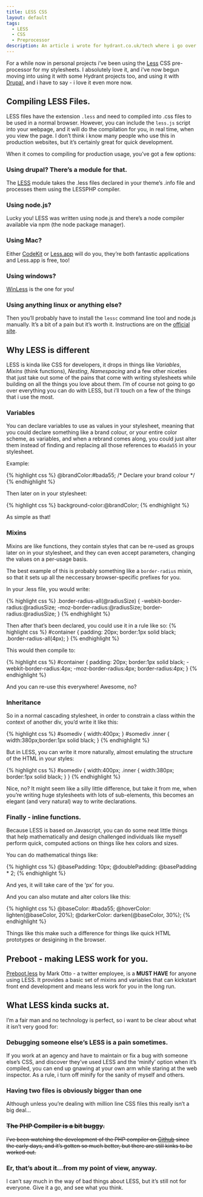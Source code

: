```yaml
---
title: LESS CSS
layout: default
tags:
  - LESS
  - CSS
  - Preprocessor
description: An article i wrote for hydrant.co.uk/tech where i go over the basic features of the LESS CSS pre-processor.
---
```


For a while now in personal projects i’ve been using the [Less][1] CSS pre-processor for my stylesheets. I absolutely love it, and i’ve now begun moving into using it with some Hydrant projects too, and using it with [Drupal][2], and i have to say - i love it even more now.

## Compiling LESS Files.

LESS files have the extension `.less` and need to compiled into .css files to be used in a normal browser. However, you can include the `less.js` script into your webpage, and it will do the compilation for you, in real time, when you view the page. I don’t think i know many people who use this in production websites, but it’s certainly great for quick development.

When it comes to compiling for production usage, you’ve got a few options:

### Using drupal? There’s a module for that.

The [LESS][3] module takes the .less files declared in your theme’s .info file and processes them using the LESSPHP compiler.

### Using node.js?

Lucky you! LESS was written using node.js and there’s a node compiler available via npm (the node package manager).

### Using Mac?

Either [CodeKit][4] or [Less.app][5] will do you, they’re both fantastic applications and Less.app is free, too!

### Using windows?

[WinLess][6] is the one for you!

### Using anything linux or anything else?

Then you’ll probably have to install the `lessc` command line tool and node.js manually. It’s a bit of a pain but it’s worth it. Instructions are on the [official site][1].

## Why LESS is different

LESS is kinda like CSS for developers, it drops in things like *Variables*, *Mixins* (think functions), *Nesting*, *Namespacing* and a few other niceties that just take out some of the pains that come with writing stylesheets while building on all the things you love about them. I’m of course not going to go over everything you can do with LESS, but i’ll touch on a few of the things that i use the most.

### Variables

You can declare variables to use as values in your stylesheet, meaning that you could declare something like a brand colour, or your entire color scheme, as variables, and when a rebrand comes along, you could just alter them instead of finding and replacing all those references to `#bada55` in your stylesheet.

Example:

{% highlight css %}
@brandColor:#bada55; /* Declare your brand colour */
{% endhighlight %}

Then later on in your stylesheet:

{% highlight css %}
background-color:@brandColor;
{% endhighlight %}

As simple as that!

### Mixins

Mixins are like functions, they contain styles that can be re-used as groups later on in your stylesheet, and they can even accept parameters, changing the values on a per-usage basis.

The best example of this is probably something like a `border-radius` mixin, so that it sets up all the neccessary browser-specific prefixes for you.

In your .less file, you would write:

{% highlight css %}
.border-radius-all(@radiusSize) {
    -webkit-border-radius:@radiusSize;
    -moz-border-radius:@radiusSize;
    border-radius:@radiusSize;
}
{% endhighlight %}

Then after that’s been declared, you could use it in a rule like so:
{% highlight css %}
#container {
    padding: 20px;
    border:1px solid black;
    .border-radius-all(4px);
}
{% endhighlight %}

This would then compile to:

{% highlight css %}
#container {
    padding: 20px;
    border:1px solid black;
    -webkit-border-radius:4px;
    -moz-border-radius:4px;
    border-radius:4px;
}
{% endhighlight %}

And you can re-use this everywhere! Awesome, no?

### Inheritance

So in a normal cascading stylesheet, in order to constrain a class within the context of another div, you’d write it like this:

{% highlight css %}
#somediv { width:400px; }
#somediv .inner { width:380px;border:1px solid black; }
{% endhighlight %}

But in LESS, you can write it more naturally, almost emulating the structure of the HTML in your styles:

{% highlight css %}
#somediv {
    width:400px;
    .inner {
        width:380px;
        border:1px solid black;
    }
}
{% endhighlight %}

Nice, no? It might seem like a silly little difference, but take it from me, when you’re writing huge stylesheets with lots of sub-elements, this becomes an elegant (and very natural) way to write declarations.

### Finally - inline functions.

Because LESS is based on Javascript, you can do some neat little things that help mathematically and design challenged individuals like myself perform quick, computed actions on things like hex colors and sizes.

You can do mathematical things like:

{% highlight css %}
@basePadding: 10px;
@doublePadding: @basePadding * 2;
{% endhighlight %}

And yes, it will take care of the ‘px’ for you.

And you can also mutate and alter colors like this:

{% highlight css %}
@baseColor: #bada55;
@hoverColor: lighten(@baseColor, 20%);
@darkerColor: darken(@baseColor, 30%);
{% endhighlight %}

Things like this make such a difference for things like quick HTML prototypes or desigining in the browser.

## Preboot - making LESS work for you.

[Preboot.less][7] by Mark Otto - a twitter employee, is a **MUST HAVE** for anyone using LESS. It provides a basic set of mixins and variables that can kickstart front end development and means less work for you in the long run.

## What LESS kinda sucks at.

I’m a fair man and no technology is perfect, so i want to be clear about what it isn’t very good for:

### Debugging someone else’s LESS is a pain sometimes.

If you work at an agency and have to maintain or fix a bug with someone else’s CSS, and discover they’ve used LESS and the ‘minify’ option when it’s compiled, you can end up gnawing at your own arm while staring at the web inspector. As a rule, i turn off minify for the sanity of myself and others.

### Having two files is obviously bigger than one

Although unless you’re dealing with million line CSS files this really isn’t a big deal…

### <s>The PHP Compiler is a bit buggy.</s>

<s>I’ve been watching the development of the PHP compiler on [Github][8] since the early days, and it’s gotten so much better, but there are still kinks to be worked out.</s>

### Er, that’s about it…from my point of view, anyway.

I can’t say much in the way of bad things about LESS, but it’s still not for everyone. Give it a go, and see what you think.

 [1]: http://lesscss.org
 [2]: http://drupal.org
 [3]: http://drupal.org/project/less
 [4]: http://incident57.com/codekit/
 [5]: http://incident57.com/less/
 [6]: http://winless.org/
 [7]: http://markdotto.com/bootstrap/
 [8]: https://github.com/leafo/lessphp